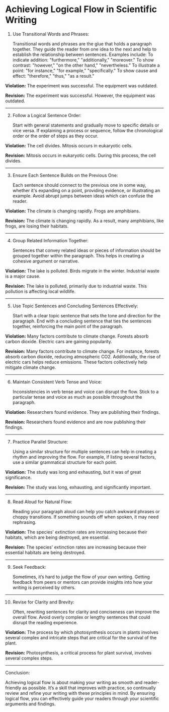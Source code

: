 # Achieving Logical Flow in Scientific Writing

1. Use Transitional Words and Phrases:

    Transitional words and phrases are the glue that holds a paragraph together. They guide the reader from one idea to the next and help to establish the relationship between sentences.
    Examples include:
        To indicate addition: "furthermore," "additionally," "moreover."
        To show contrast: "however," "on the other hand," "nevertheless."
        To illustrate a point: "for instance," "for example," "specifically."
        To show cause and effect: "therefore," "thus," "as a result."

**Violation:** The experiment was successful. The equipment was outdated.
   
**Revision:** The experiment was successful. However, the equipment was outdated.

---

2. Follow a Logical Sentence Order:

    Start with general statements and gradually move to specific details or vice versa.
    If explaining a process or sequence, follow the chronological order or the order of steps as they occur.

**Violation:** The cell divides. Mitosis occurs in eukaryotic cells.

**Revision:** Mitosis occurs in eukaryotic cells. During this process, the cell divides.

---

3. Ensure Each Sentence Builds on the Previous One:

    Each sentence should connect to the previous one in some way, whether it's expanding on a point, providing evidence, or illustrating an example.
    Avoid abrupt jumps between ideas which can confuse the reader.

**Violation:** The climate is changing rapidly. Frogs are amphibians.

**Revision:** The climate is changing rapidly. As a result, many amphibians, like frogs, are losing their habitats.

---

4. Group Related Information Together:

    Sentences that convey related ideas or pieces of information should be grouped together within the paragraph.
    This helps in creating a cohesive argument or narrative.

**Violation:** The lake is polluted. Birds migrate in the winter. Industrial waste is a major cause.

**Revision:** The lake is polluted, primarily due to industrial waste. This pollution is affecting local wildlife.

---

5. Use Topic Sentences and Concluding Sentences Effectively:

    Start with a clear topic sentence that sets the tone and direction for the paragraph.
    End with a concluding sentence that ties the sentences together, reinforcing the main point of the paragraph.

**Violation:** Many factors contribute to climate change. Forests absorb carbon dioxide. Electric cars are gaining popularity.

**Revision:** Many factors contribute to climate change. For instance, forests absorb carbon dioxide, reducing atmospheric CO2. Additionally, the rise of electric cars helps reduce emissions. These factors collectively help mitigate climate change.

---

6. Maintain Consistent Verb Tense and Voice:

    Inconsistencies in verb tense and voice can disrupt the flow. Stick to a particular tense and voice as much as possible throughout the paragraph.

**Violation:** Researchers found evidence. They are publishing their findings.

**Revision:** Researchers found evidence and are now publishing their findings.

---

7. Practice Parallel Structure:

    Using a similar structure for multiple sentences can help in creating a rhythm and improving the flow.
    For example, if listing several factors, use a similar grammatical structure for each point.

**Violation:** The study was long and exhausting, but it was of great significance.

**Revision:** The study was long, exhausting, and significantly important.

---

8. Read Aloud for Natural Flow:

    Reading your paragraph aloud can help you catch awkward phrases or choppy transitions. If something sounds off when spoken, it may need rephrasing.

**Violation:** The species' extinction rates are increasing because their habitats, which are being destroyed, are essential.

**Revision:** The species' extinction rates are increasing because their essential habitats are being destroyed.

---

9. Seek Feedback:

    Sometimes, it’s hard to judge the flow of your own writing. Getting feedback from peers or mentors can provide insights into how your writing is perceived by others.

---

10. Revise for Clarity and Brevity:

    Often, rewriting sentences for clarity and conciseness can improve the overall flow. Avoid overly complex or lengthy sentences that could disrupt the reading experience.

**Violation:** The process by which photosynthesis occurs in plants involves several complex and intricate steps that are critical for the survival of the plant.

**Revision:** Photosynthesis, a critical process for plant survival, involves several complex steps.

---

Conclusion:

Achieving logical flow is about making your writing as smooth and reader-friendly as possible. It’s a skill that improves with practice, so continually review and refine your writing with these principles in mind. By ensuring logical flow, you can effectively guide your readers through your scientific arguments and findings.
